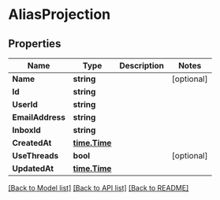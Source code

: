 # AliasProjection

## Properties

Name | Type | Description | Notes
------------ | ------------- | ------------- | -------------
**Name** | **string** |  | [optional] 
**Id** | **string** |  | 
**UserId** | **string** |  | 
**EmailAddress** | **string** |  | 
**InboxId** | **string** |  | 
**CreatedAt** | [**time.Time**](time.Time) |  | 
**UseThreads** | **bool** |  | [optional] 
**UpdatedAt** | [**time.Time**](time.Time) |  | 

[[Back to Model list]](../README#documentation-for-models) [[Back to API list]](../README#documentation-for-api-endpoints) [[Back to README]](../README)


